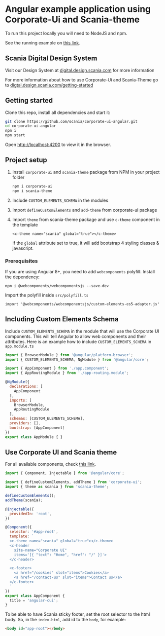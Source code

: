 # Angular example application using Corporate-Ui and Scania-theme

To run this project locally you will need to NodeJS and npm.

See the running example on [this link](https://scania.github.io/corporate-ui-angular/).

## Scania Digital Design System

Visit our Design System at [digital.design.scania.com](https://digitaldesign.scania.com/) for more information

For more information about how to use Corporate-Ui and Scania-Theme go to [digtal.design.scania.com/getting-started](https://digitaldesign.scania.com/getting-started/development)

## Getting started

Clone this repo, install all dependencies and start it:
```bash
git clone https://github.com/scania/corporate-ui-angular.git
cd corporate-ui-angular
npm i
npm start
```

Open [http://localhost:4200](http://localhost:4200) to view it in the browser.


## Project setup

1. Install `corporate-ui` and `scania-theme` package from NPM in your project folder

   ```bash
   npm i corporate-ui
   npm i scania-theme
   ```
2. Include `CUSTOM_ELEMENTS_SCHEMA` in the modules
3. Import `defineCustomElements` and `add-theme` from corporate-ui package
4. Import `theme` from scania-theme package and use `c-theme` component in the template

   ```<c-theme name="scania" global="true"></c-theme>```

   If the `global` attribute set to true, it will add bootstrap 4 styling classes & javascript.

### Prerequisites

If you are using Angular 8+, you need to add `webcomponents` polyfill. Install the dependency:

`npm i @webcomponents/webcomponentsjs --save-dev`

Import the polyfill inside `src/polyfill.ts`

`import '@webcomponents/webcomponentsjs/custom-elements-es5-adapter.js'`


## Including Custom Elements Schema

Include `CUSTOM_ELEMENTS_SCHEMA` in the module that will use the Corporate UI components. This will tell Angular to allow web components and their attributes. Here is an example how to include `CUSTOM_ELEMENTS_SCHEMA` in `app.module.ts`

```js
import { BrowserModule } from '@angular/platform-browser';
import { CUSTOM_ELEMENTS_SCHEMA, NgModule } from '@angular/core';

import { AppComponent } from './app.component';
import { AppRoutingModule } from './app-routing.module';

@NgModule({
  declarations: [
    AppComponent
  ],
  imports: [
    BrowserModule,
    AppRoutingModule
  ],
  schemas: [CUSTOM_ELEMENTS_SCHEMA],
  providers: [],
  bootstrap: [AppComponent]
})
export class AppModule { }

```

## Use Corporate UI and Scania theme

For all available components, check [this link](https://scania.github.io/corporate-ui-site/).

```js
import { Component, Injectable } from '@angular/core';

import { defineCustomElements, addTheme } from 'corporate-ui';
import { theme as scania } from 'scania-theme'; 

defineCustomElements();
addTheme(scania);

@Injectable({
  providedIn: 'root',
})

@Component({
  selector: '#app-root',
  template: `
  <c-theme name="scania" global="true"></c-theme>
  <c-header
    site-name="Corporate UI"
    items='[{ "text": "Home", "href": "/" }]'>
  </c-header>

  <c-footer>
    <a href="/cookies" slot="items">Cookies</a>
    <a href="/contact-us" slot="items">Contact us</a>
  </c-footer>
  `
})
export class AppComponent {
  title = 'angular-cui';
}

```

To be able to have Scania sticky footer, set the root selector to the html body. So, in the `index.html`, add id to the `body`, for example:
```html
<body id="app-root"></body>
```
